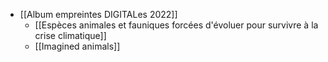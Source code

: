- [[Album empreintes DIGITALes 2022]]
	- [[Espèces animales et fauniques forcées d'évoluer pour survivre à la crise climatique]]
	- [[Imagined animals]]